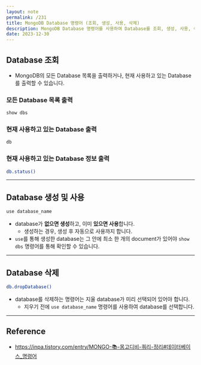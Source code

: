 ```yaml
---
layout: note
permalink: /231
title: MongoDB Database 명령어 (조회, 생성, 사용, 삭제)
description: MongoDB Database 명령어를 사용하여 Database를 조회, 생성, 사용, 삭제할 수 있습니다.
date: 2023-12-30
---
```



## Database 조회

- MongoDB의 모든 Database 목록을 출력하거나, 현재 사용하고 있는 Database를 출력할 수 있습니다.


### 모든 Database 목록 출력

```sh
show dbs
```


### 현재 사용하고 있는 Database 출력

```sh
db
```


### 현재 사용하고 있는 Database 정보 출력

```sh
db.status()
```


---


## Database 생성 및 사용

```sh
use database_name
```

- database가 **없으면 생성**하고, 이미 **있으면 사용**합니다.
    - 생성하는 경우, 생성 후 자동으로 사용까지 합니다.
- `use`를 통해 생성한 database는 그 안에 최소 한 개의 document가 있어야 `show dbs` 명령어를 통해 확인할 수 있습니다.


---


## Database 삭제

```sh
db.dropDatabase()
```

- database를 삭제하는 명령어는 지울 database가 미리 선택되어 있어야 합니다.
    - 지우기 전에 `use database_name` 명령어를 사용하여 database를 선택합니다.


---


## Reference

- <https://inpa.tistory.com/entry/MONGO-📚-몽고디비-쿼리-정리#데이터베이스_명령어>
